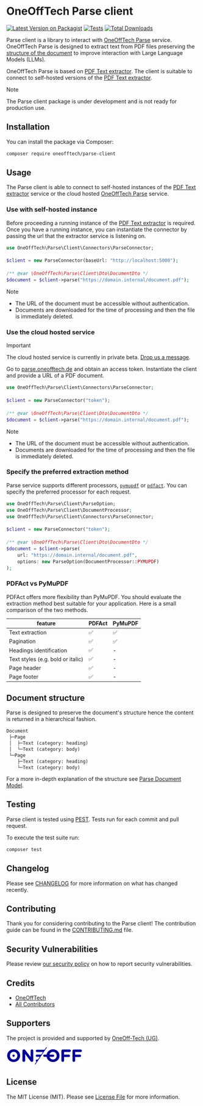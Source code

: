 # OneOffTech Parse client

[![Latest Version on Packagist](https://img.shields.io/packagist/v/oneofftech/oneofftech-parse-client.svg?style=flat-square)](https://packagist.org/packages/oneofftech/oneofftech-parse-client)
[![Tests](https://github.com/OneOffTech/parse-client/actions/workflows/run-tests.yml/badge.svg)](https://github.com/OneOffTech/parse-client/actions/workflows/run-tests.yml)
[![Total Downloads](https://img.shields.io/packagist/dt/oneofftech/oneofftech-parse-client.svg?style=flat-square)](https://packagist.org/packages/oneofftech/oneofftech-parse-client)

Parse client is a library to interact with [OneOffTech Parse](https://parse.oneofftech.de) service. OneOffTech Parse is designed to extract text from PDF files preserving the [structure of the document](#document-structure) to improve interaction with Large Language Models (LLMs).

OneOffTech Parse is based on [PDF Text extractor](https://github.com/data-house/pdf-text-extractor). The client is suitable to connect to self-hosted versions of the [PDF Text extractor](https://github.com/data-house/pdf-text-extractor).


> [!NOTE]
> The Parse client package is under development and is not ready for production use.


## Installation

You can install the package via Composer:

```bash
composer require oneofftech/parse-client
```

## Usage

The Parse client is able to connect to self-hosted instances of the [PDF Text extractor](https://github.com/data-house/pdf-text-extractor) service or the cloud hosted [OneOffTech Parse](https://parse.oneofftech.de) service.

### Use with self-hosted instance

Before proceeding a running instance of the [PDF Text extractor](https://github.com/data-house/pdf-text-extractor) is required. Once you have a running instance, you can instantiate the connector by passing the url that the extractor service is listening on.

```php
use OneOffTech\Parse\Client\Connectors\ParseConnector;

$client = new ParseConnector(baseUrl: "http://localhost:5000");

/** @var \OneOffTech\Parse\Client\Dto\DocumentDto */
$document = $client->parse("https://domain.internal/document.pdf");
```

> [!NOTE] 
> - The URL of the document must be accessible without authentication.
> - Documents are downloaded for the time of processing and then the file is immediately deleted.


### Use the cloud hosted service

> [!IMPORTANT]
> The cloud hosted service is currently in private beta. [Drop us a message](https://oneofftech.de/).

Go to [parse.oneofftech.de](https://parse.oneofftech.de) and obtain an access token. Instantiate the client and provide a URL of a PDF document. 

```php
use OneOffTech\Parse\Client\Connectors\ParseConnector;

$client = new ParseConnector("token");

/** @var \OneOffTech\Parse\Client\Dto\DocumentDto */
$document = $client->parse("https://domain.internal/document.pdf");
```

> [!NOTE] 
> - The URL of the document must be accessible without authentication.
> - Documents are downloaded for the time of processing and then the file is immediately deleted.


### Specify the preferred extraction method

Parse service supports different processors, [`pymupdf`](https://github.com/pymupdf/PyMuPDF) or [`pdfact`](https://github.com/data-house/pdfact). You can specify the preferred processor for each request.

```php
use OneOffTech\Parse\Client\ParseOption;
use OneOffTech\Parse\Client\DocumentProcessor;
use OneOffTech\Parse\Client\Connectors\ParseConnector;

$client = new ParseConnector("token");

/** @var \OneOffTech\Parse\Client\Dto\DocumentDto */
$document = $client->parse(
    url: "https://domain.internal/document.pdf", 
    options: new ParseOption(DocumentProcessor::PYMUPDF)
);
```

### PDFAct vs PyMuPDF

PDFAct offers more flexibility than PyMuPDF. You should evaluate the extraction method best suitable for your application. Here is a small comparison of the two methods.

| feature                           | PDFAct | PyMuPDF |
|-----------------------------------|--------|---------|
| Text extraction                   | :white_check_mark: | :white_check_mark: |
| Pagination                        | :white_check_mark: | :white_check_mark: |
| Headings identification           | :white_check_mark: | - |
| Text styles (e.g. bold or italic) | :white_check_mark: | - |
| Page header                       | :white_check_mark: | - |
| Page footer                       | :white_check_mark: | - |




## Document structure

Parse is designed to preserve the document's structure hence the content is returned in a hierarchical fashion.

```
Document
 ├─Page
 │  ├─Text (category: heading)
 │  └─Text (category: body)
 └─Page
    ├─Text (category: heading)
    └─Text (category: body)
```

For a more in-depth explanation of the structure see [Parse Document Model](https://github.com/OneOffTech/parse-document-model-python).


## Testing

Parse client is tested using [PEST](https://pestphp.com/). Tests run for each commit and pull request.

To execute the test suite run:

```bash
composer test
```

## Changelog

Please see [CHANGELOG](CHANGELOG.md) for more information on what has changed recently.

## Contributing

Thank you for considering contributing to the Parse client! The contribution guide can be found in the [CONTRIBUTING.md](./.github/CONTRIBUTING.md) file.

## Security Vulnerabilities

Please review [our security policy](./.github/SECURITY.md) on how to report security vulnerabilities.

## Credits

- [OneOffTech](https://github.com/OneOffTech)
- [All Contributors](../../contributors)

## Supporters

The project is provided and supported by [OneOff-Tech (UG)](https://oneofftech.de).

<p align="left"><a href="https://oneofftech.de" target="_blank"><img src="https://raw.githubusercontent.com/OneOffTech/.github/main/art/oneofftech-logo.svg" width="200"></a></p>


## License

The MIT License (MIT). Please see [License File](LICENSE.md) for more information.
